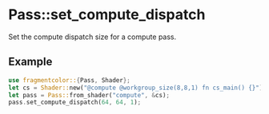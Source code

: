 # Pass::set_compute_dispatch

Set the compute dispatch size for a compute pass.

## Example

```rust
use fragmentcolor::{Pass, Shader};
let cs = Shader::new("@compute @workgroup_size(8,8,1) fn cs_main() {}").unwrap();
let pass = Pass::from_shader("compute", &cs);
pass.set_compute_dispatch(64, 64, 1);
```

